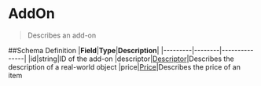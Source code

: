 # AddOn

> Describes an add-on

##Schema Definition |**Field**|**Type**|**Description**|
|---------|--------|---------------| |id|string|ID of the add-on
|descriptor|[Descriptor](/docs/core-specification/schema-reference/descriptor)|Describes
the description of a real-world object
|price|[Price](/docs/core-specification/schema-reference/price)|Describes the
price of an item
